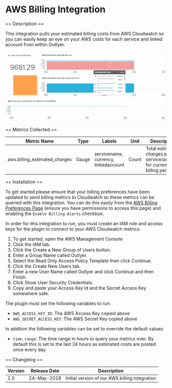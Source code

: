 AWS Billing Integration
=======================

== Description ==

This integration pulls your estimated billing costs from AWS Cloudwatch so you can easily keep an eye on your
AWS costs for each service and linked account from within Outlyer.

![dashbard](resources/dashboard.png)

== Metrics Collected ==

| Metric Name                 |Type |Labels                              |Unit |Description                                                           |
|-----------------------------|-----|------------------------------------|-----|----------------------------------------------------------------------|
|aws.billing_estimated_charges|Gauge|servicename, currency, linkedaccount|Count|Total estimated charges per service/account for current billing period|

== Installation ==

To get started please ensure that your billing preferences have been updated to send billing metrics to
Cloudwatch so these metrics can be queried with this integration. You can do this easily from the
[AWS Billing Preferences Page](https://console.aws.amazon.com/billing/home?region=us-east-1#/preference)
(ensure you have permissions to access this page) and enabling the `Enable Billing Alerts` checkbox.

In order for this integration to run, you must create an IAM role and access keys for the plugin
to connect to your AWS Cloudwatch metrics:

1. To get started, open the AWS Management Console
2. Click the IAM tab.
3. Click the Create a New Group of Users button.
4. Enter a Group Name called Outlyer.
5. Select the Read Only Access Policy Template then click Continue.
6. Click the Create New Users tab.
7. Enter a new User Name called Outlyer and click Continue and then Finish.
8. Click Show User Security Credentials.
9. Copy and paste your Access Key Id and the Secret Access Key somewhere safe.

The plugin must set the following variables to run:

* `AWS_ACCESS_KEY_ID`: The AWS Access Key copied above
* `AWS_SECRET_ACCESS_KEY`: The AWS Secret Key copied above

In addition the following variables can be set to override the default values:

* `time_range`: The time range in hours to query your metrics over. By default this is set to the last
24 hours as estimated costs are posted once every day.

== Changelog ==

|Version|Release Date|Description                                         |
|-------|------------|----------------------------------------------------|
|1.0    |24-May-2018 |Initial version of our AWS billing integration      |